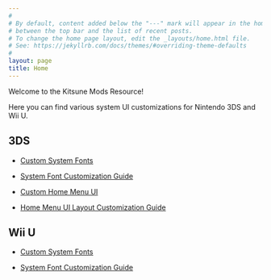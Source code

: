 ```yaml
---
#
# By default, content added below the "---" mark will appear in the home page
# between the top bar and the list of recent posts.
# To change the home page layout, edit the _layouts/home.html file.
# See: https://jekyllrb.com/docs/themes/#overriding-theme-defaults
#
layout: page
title: Home
---
```


Welcome to the Kitsune Mods Resource!

Here you can find various system UI customizations for Nintendo 3DS and Wii U.

## 3DS

- [Custom System Fonts](/3DS-Custom-System-Fonts)

- [System Font Customization Guide](/3DS-System-Font-Customization)

- [Custom Home Menu UI](/3DS-Custom-Home-Menu-UI)

- [Home Menu UI Layout Customization Guide](/3DS-Home-Menu-UI-Layout-Customization)

## Wii U

- [Custom System Fonts](/Wii-U-Custom-System-Fonts)

- [System Font Customization Guide](/Wii-U-System-Font-Customization)
